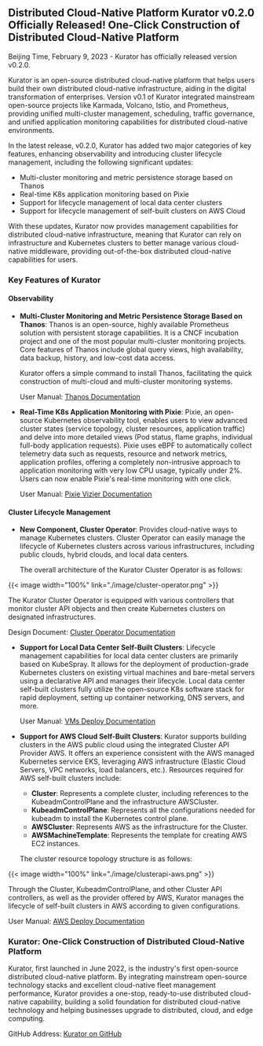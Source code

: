 ## Distributed Cloud-Native Platform Kurator v0.2.0 Officially Released! One-Click Construction of Distributed Cloud-Native Platform

Beijing Time, February 9, 2023 - Kurator has officially released version v0.2.0.

Kurator is an open-source distributed cloud-native platform that helps users build their own distributed cloud-native infrastructure, aiding in the digital transformation of enterprises. Version v0.1 of Kurator integrated mainstream open-source projects like Karmada, Volcano, Istio, and Prometheus, providing unified multi-cluster management, scheduling, traffic governance, and unified application monitoring capabilities for distributed cloud-native environments.

In the latest release, v0.2.0, Kurator has added two major categories of key features, enhancing observability and introducing cluster lifecycle management, including the following significant updates:

- Multi-cluster monitoring and metric persistence storage based on Thanos
- Real-time K8s application monitoring based on Pixie
- Support for lifecycle management of local data center clusters
- Support for lifecycle management of self-built clusters on AWS Cloud

With these updates, Kurator now provides management capabilities for distributed cloud-native infrastructure, meaning that Kurator can rely on infrastructure and Kubernetes clusters to better manage various cloud-native middleware, providing out-of-the-box distributed cloud-native capabilities for users.

### Key Features of Kurator

#### Observability
- **Multi-Cluster Monitoring and Metric Persistence Storage Based on Thanos**: Thanos is an open-source, highly available Prometheus solution with persistent storage capabilities. It is a CNCF incubation project and one of the most popular multi-cluster monitoring projects. Core features of Thanos include global query views, high availability, data backup, history, and low-cost data access.

  Kurator offers a simple command to install Thanos, facilitating the quick construction of multi-cloud and multi-cluster monitoring systems.

  User Manual: [Thanos Documentation](https://github.com/kurator-dev/kurator/blob/main/docs/content/en/docs/Components/thanos.md)

- **Real-Time K8s Application Monitoring with Pixie**: Pixie, an open-source Kubernetes observability tool, enables users to view advanced cluster states (service topology, cluster resources, application traffic) and delve into more detailed views (Pod status, flame graphs, individual full-body application requests). Pixie uses eBPF to automatically collect telemetry data such as requests, resource and network metrics, application profiles, offering a completely non-intrusive approach to application monitoring with very low CPU usage, typically under 2%. Users can now enable Pixie's real-time monitoring with one click.

  User Manual: [Pixie Vizier Documentation](https://github.com/kurator-dev/kurator/blob/main/docs/content/en/docs/Components/pixie-vizier.md)

#### Cluster Lifecycle Management
- **New Component, Cluster Operator**: Provides cloud-native ways to manage Kubernetes clusters. Cluster Operator can easily manage the lifecycle of Kubernetes clusters across various infrastructures, including public clouds, hybrid clouds, and local data centers.

  The overall architecture of the Kurator Cluster Operator is as follows:

{{< image width="100%"
    link="./image/cluster-operator.png"
    >}}

  The Kurator Cluster Operator is equipped with various controllers that monitor cluster API objects and then create Kubernetes clusters on designated infrastructures.

  Design Document: [Cluster Operator Documentation](https://github.com/kurator-dev/kurator/blob/main/docs/content/en/docs/Cluster%20operator/_index.md)

- **Support for Local Data Center Self-Built Clusters**: Lifecycle management capabilities for local data center clusters are primarily based on KubeSpray. It allows for the deployment of production-grade Kubernetes clusters on existing virtual machines and bare-metal servers using a declarative API and manages their lifecycle. Local data center self-built clusters fully utilize the open-source K8s software stack for rapid deployment, setting up container networking, DNS servers, and more.

  User Manual: [VMs Deploy Documentation](https://github.com/kurator-dev/kurator/blob/main/docs/content/en/docs/Cluster%20operator/vms-deploy.md)

- **Support for AWS Cloud Self-Built Clusters**: Kurator supports building clusters in the AWS public cloud using the integrated Cluster API Provider AWS. It offers an experience consistent with the AWS managed Kubernetes service EKS, leveraging AWS infrastructure (Elastic Cloud Servers, VPC networks, load balancers, etc.). Resources required for AWS self-built clusters include:

    - **Cluster**: Represents a complete cluster, including references to the KubeadmControlPlane and the infrastructure AWSCluster.
    - **KubeadmControlPlane**: Represents all the configurations needed for kubeadm to install the Kubernetes control plane.
    - **AWSCluster**: Represents AWS as the infrastructure for the Cluster.
    - **AWSMachineTemplate**: Represents the template for creating AWS EC2 instances.

  The cluster resource topology structure is as follows:

{{< image width="100%"
    link="./image/clusterapi-aws.png"
    >}}

  Through the Cluster, KubeadmControlPlane, and other Cluster API controllers, as well as the provider offered by AWS, Kurator manages the lifecycle of self-built clusters in AWS according to given configurations.

  User Manual: [AWS Deploy Documentation](https://github.com/kurator-dev/kurator/blob/main/docs/content/en/docs/Cluster%20operator/aws-deploy.md)

### Kurator: One-Click Construction of Distributed Cloud-Native Platform
Kurator, first launched in June 2022, is the industry's first open-source distributed cloud-native platform. By integrating mainstream open-source technology stacks and excellent cloud-native fleet management performance, Kurator provides a one-stop, ready-to-use distributed cloud-native capability, building a solid foundation for distributed cloud-native technology and helping businesses upgrade to distributed, cloud, and edge computing.

GitHub Address: [Kurator on GitHub](https://github.com/kurator-dev/kurator)
